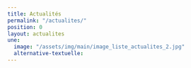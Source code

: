 ```yaml
---
title: Actualités
permalink: "/actualites/"
position: 0
layout: actualites
une:
  image: "/assets/img/main/image_liste_actualites_2.jpg"
  alternative-textuelle: 
---
```


